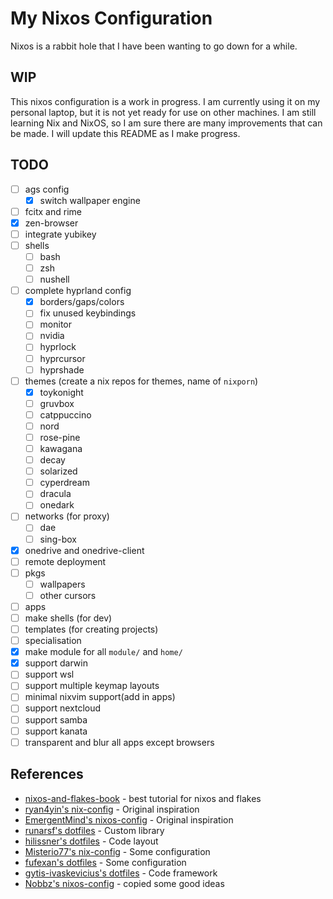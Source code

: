 # My Nixos Configuration

Nixos is a rabbit hole that I have been wanting to go down for a while.

## WIP

This nixos configuration is a work in progress. I am currently using it on my personal laptop, but
it is not yet ready for use on other machines. I am still learning Nix and NixOS, so I am sure there
are many improvements that can be made. I will update this README as I make progress.

## TODO

- [ ] ags config
  - [x] switch wallpaper engine
- [ ] fcitx and rime
- [x] zen-browser
- [ ] integrate yubikey
- [ ] shells
  - [ ] bash
  - [ ] zsh
  - [ ] nushell
- [ ] complete hyprland config
  - [x] borders/gaps/colors
  - [ ] fix unused keybindings
  - [ ] monitor
  - [ ] nvidia
  - [ ] hyprlock
  - [ ] hyprcursor
  - [ ] hyprshade
- [ ] themes (create a nix repos for themes, name of `nixporn`)
  - [x] toykonight
  - [ ] gruvbox
  - [ ] catppuccino
  - [ ] nord
  - [ ] rose-pine
  - [ ] kawagana
  - [ ] decay
  - [ ] solarized
  - [ ] cyperdream
  - [ ] dracula
  - [ ] onedark
- [ ] networks (for proxy)
  - [ ] dae
  - [ ] sing-box
- [x] onedrive and onedrive-client
- [ ] remote deployment
- [ ] pkgs
  - [ ] wallpapers
  - [ ] other cursors
- [ ] apps
- [ ] make shells (for dev)
- [ ] templates (for creating projects)
- [ ] specialisation
- [x] make module for all `module/` and `home/`
- [x] support darwin
- [ ] support wsl
- [ ] support multiple keymap layouts
- [ ] minimal nixvim support(add in apps)
- [ ] support nextcloud
- [ ] support samba
- [ ] support kanata
- [ ] transparent and blur all apps except browsers

## References

- [nixos-and-flakes-book](github.com/ryan4yin/nixos-and-flakes-book) - best tutorial for nixos and
  flakes
- [ryan4yin's nix-config](github.com/ryan4yin/nix-config) - Original inspiration
- [EmergentMind's nixos-config](github.com/EmergentMind/nixos-config) - Original inspiration
- [runarsf's dotfiles](github.com/runarsf/dotfiles) - Custom library
- [hilissner's dotfiles](github.com/hilissner/dotfiles) - Code layout
- [Misterio77's nix-config](github.com/Misterio77/nix-config) - Some configuration
- [fufexan's dotfiles](github.com/fufexan/dotfiles) - Some configuration
- [gytis-ivaskevicius's dotfiles](github.com/gytis-ivaskevicius/nixfiles) - Code framework
- [Nobbz's nixos-config](github.com/Nobbz/nixos-config) - copied some good ideas
